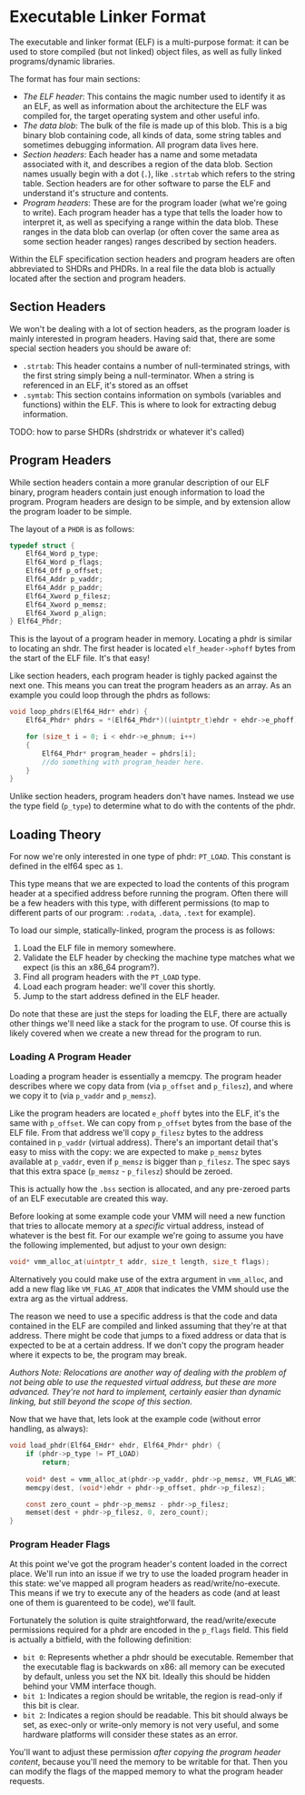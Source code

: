 # Executable Linker Format

The executable and linker format (ELF) is a multi-purpose format: it can be used to store compiled (but not linked) object files, as well as fully linked programs/dynamic libraries.

The format has four main sections:

- *The ELF header*: This contains the magic number used to identify it as an ELF, as well as information about the architecture the ELF was compiled for, the target operating system and other useful info.
- *The data blob*: The bulk of the file is made up of this blob. This is a big binary blob containing code, all kinds of data, some string tables and sometimes debugging information. All program data lives here.
- *Section headers*: Each header has a name and some metadata associated with it, and describes a region of the data blob. Section names usually begin with a dot (`.`), like `.strtab` which refers to the string table. Section headers are for other software to parse the ELF and understand it's structure and contents.
- *Program headers*: These are for the program loader (what we're going to write). Each program header has a type that tells the loader how to interpret it, as well as specifying a range within the data blob. These ranges in the data blob can overlap (or often cover the same area as some section header ranges) ranges described by section headers.

Within the ELF specification section headers and program headers are often abbreviated to SHDRs and PHDRs. In a real file the data blob is actually located after the section and program headers.

## Section Headers

We won't be dealing with a lot of section headers, as the program loader is mainly interested in program headers. Having said that, there are some special section headers you should be aware of:

- `.strtab`: This header contains a number of null-terminated strings, with the first string simply being a null-terminator. When a string is referenced in an ELF, it's stored as an offset 
- `.symtab`: This section contains information on symbols (variables and functions) within the ELF. This is where to look for extracting debug information.

TODO: how to parse SHDRs (shdrstridx or whatever it's called)

## Program Headers

While section headers contain a more granular description of our ELF binary, program headers contain just enough information to load the program. Program headers are design to be simple, and by extension allow the program loader to be simple.

The layout of a `PHDR` is as follows:

```c
typedef struct {
    Elf64_Word p_type;
    Elf64_Word p_flags;
    Elf64_Off p_offset;
    Elf64_Addr p_vaddr;
    Elf64_Addr p_paddr;
    Elf64_Xword p_filesz;
    Elf64_Xword p_memsz;
    Elf64_Xword p_align;
} Elf64_Phdr;
```

This is the layout of a program header in memory. Locating a phdr is similar to locating an shdr. The first header is located `elf_header->phoff` bytes from the start of the ELF file. It's that easy! 

Like section headers, each program header is tighly packed against the next one. This means you can treat the program headers as an array. As an example you could loop through the phdrs as follows:

```c
void loop_phdrs(Elf64_Hdr* ehdr) {
    Elf64_Phdr* phdrs = *(Elf64_Phdr*)((uintptr_t)ehdr + ehdr->e_phoff);

    for (size_t i = 0; i < ehdr->e_phnum; i++)
    {
        Elf64_Phdr* program_header = phdrs[i];
        //do something with program_header here.
    }
}
```

Unlike section headers, program headers don't have names. Instead we use the type field (`p_type`) to determine what to do with the contents of the phdr.

## Loading Theory

For now we're only interested in one type of phdr: `PT_LOAD`. This constant is defined in the elf64 spec as `1`.

This type means that we are expected to load the contents of this program header at a specified address before running the program. Often there will be a few headers with this type, with different permissions (to map to different parts of our program: `.rodata`, `.data`, `.text` for example).

To load our simple, statically-linked, program the process is as follows:

1) Load the ELF file in memory somewhere.
2) Validate the ELF header by checking the machine type matches what we expect (is this an x86_64 program?).
3) Find all program headers with the `PT_LOAD` type.
4) Load each program header: we'll cover this shortly.
5) Jump to the start address defined in the ELF header.

Do note that these are just the steps for loading the ELF, there are actually other things we'll need like a stack for the program to use. Of course this is likely covered when we create a new thread for the program to run.

### Loading A Program Header

Loading a program header is essentially a memcpy. The program header describes where we copy data from (via `p_offset` and `p_filesz`), and where we copy it to (via `p_vaddr` and `p_memsz`). 

Like the program headers are located `e_phoff` bytes into the ELF, it's the same with `p_offset`. We can copy from `p_offset` bytes from the base of the ELF file. From that address we'll copy `p_filesz` bytes to the address contained in `p_vaddr` (virtual address). There's an important detail that's easy to miss with the copy: we are expected to make `p_memsz` bytes available at `p_vaddr`, even if `p_memsz` is bigger than `p_filesz`. The spec says that this extra space (`p_memsz` - `p_filesz`) should be zeroed.

This is actually how the `.bss` section is allocated, and any pre-zeroed parts of an ELF executable are created this way. 

Before looking at some example code your VMM will need a new function that tries to allocate memory at a *specific* virtual address, instead of whatever is the best fit. For our example we're going to assume you have the following implemented, but adjust to your own design:

```c
void* vmm_alloc_at(uintptr_t addr, size_t length, size_t flags);
```

Alternatively you could make use of the extra argument in `vmm_alloc`, and add a new flag like `VM_FLAG_AT_ADDR` that indicates the VMM should use the extra arg as the virtual address.

The reason we need to use a specific address is that the code and data contained in the ELF are compiled and linked assuming that they're at that address. There might be code that jumps to a fixed address or data that is expected to be at a certain address. If we don't copy the program header where it expects to be, the program may break.

*Authors Note: Relocations are another way of dealing with the problem of not being able to use the requested virtual address, but these are more advanced. They're not hard to implement, certainly easier than dynamic linking, but still beyond the scope of this section.*

Now that we have that, lets look at the example code (without error handling, as always):

```c
void load_phdr(Elf64_EHdr* ehdr, Elf64_Phdr* phdr) {
    if (phdr->p_type != PT_LOAD)
        return;
    
    void* dest = vmm_alloc_at(phdr->p_vaddr, phdr->p_memsz, VM_FLAG_WRITE);
    memcpy(dest, (void*)ehdr + phdr->p_offset, phdr->p_filesz);

    const zero_count = phdr->p_memsz - phdr->p_filesz;
    memset(dest + phdr->p_filesz, 0, zero_count);
}
```

### Program Header Flags

At this point we've got the program header's content loaded in the correct place. We'll run into an issue if we try to use the loaded program header in this state: we've mapped all program headers as read/write/no-execute. This means if we try to execute any of the headers as code (and at least one of them is guarenteed to be code), we'll fault.

Fortunately the solution is quite straightforward, the read/write/execute permissions required for a phdr are encoded in the `p_flags` field. This field is actually a bitfield, with the following definition:

- `bit 0`: Represents whether a phdr should be executable. Remember that the executable flag is backwards on x86: all memory can be executed by default, unless you set the NX bit. Ideally this should be hidden behind your VMM interface though.
- `bit 1`: Indicates a region should be writable, the region is read-only if this bit is clear.
- `bit 2`: Indicates  a region should be readable. This bit should always be set, as exec-only or write-only memory is not very useful, and some hardware platforms will consider these states as an error.

You'll want to adjust these permission *after copying the program header content*, because you'll need the memory to be writable for that. Then you can modify the flags of the mapped memory to what the program header requests.
